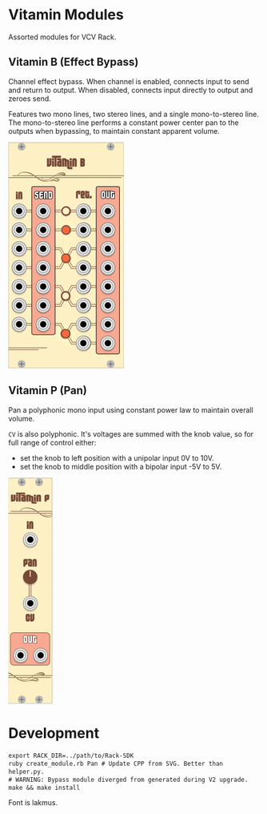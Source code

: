 # Vitamin Modules

Assorted modules for VCV Rack.

## Vitamin B (Effect Bypass)

Channel effect bypass. When channel is enabled, connects input to send and
return to output. When disabled, connects input directly to output and zeroes
send.

Features two mono lines, two stereo lines, and a single mono-to-stereo line.
The mono-to-stereo line performs a constant power center pan to the outputs
when bypassing, to maintain constant apparent volume.

![Vitamin B Screenshot](https://raw.githubusercontent.com/xaviershay/vcv-modules/main/images/vitamin-b.png)

## Vitamin P (Pan)

Pan a polyphonic mono input using constant power law to maintain overall
volume.

`CV` is also polyphonic. It's voltages are summed with the knob value, so for
full range of control either:

* set the knob to left position with a unipolar input 0V to 10V.
* set the knob to middle position with a bipolar input -5V to 5V.

![Vitamin P Screenshot](https://raw.githubusercontent.com/xaviershay/vcv-modules/main/images/vitamin-p.png)

# Development

    export RACK_DIR=../path/to/Rack-SDK
    ruby create_module.rb Pan # Update CPP from SVG. Better than helper.py.
    # WARNING: Bypass module diverged from generated during V2 upgrade.
    make && make install

Font is lakmus.
